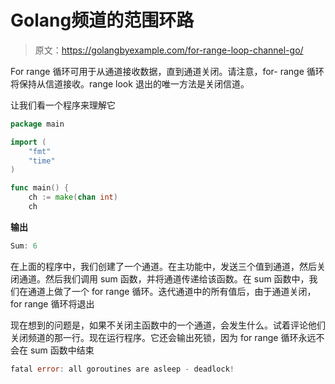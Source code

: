 # Golang频道的范围环路

> 原文：<https://golangbyexample.com/for-range-loop-channel-go/>

For range 循环可用于从通道接收数据，直到通道关闭。请注意，for- range 循环将保持从信道接收。range look 退出的唯一方法是关闭信道。

让我们看一个程序来理解它

```go
package main

import (
	"fmt"
	"time"
)

func main() {
	ch := make(chan int)
	ch 
```

**输出**

```go
Sum: 6
```

在上面的程序中，我们创建了一个通道。在主功能中，发送三个值到通道，然后关闭通道。然后我们调用 sum 函数，并将通道传递给该函数。在 sum 函数中，我们在通道上做了一个 for range 循环。迭代通道中的所有值后，由于通道关闭，for range 循环将退出

现在想到的问题是，如果不关闭主函数中的一个通道，会发生什么。试着评论他们关闭频道的那一行。现在运行程序。它还会输出死锁，因为 for range 循环永远不会在 sum 函数中结束

```go
fatal error: all goroutines are asleep - deadlock!
```